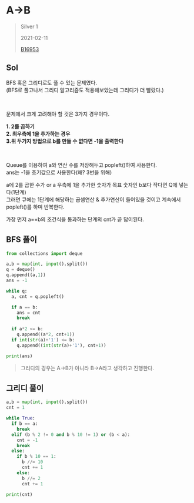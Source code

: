 # A->B
> Silver 1
>
> 2021-02-11
>
> [B16953](https://www.acmicpc.net/problem/16953)


## Sol

BFS 혹은 그리디로도 풀 수 있는 문제였다.   
(BFS로 풀고나서 그리디 알고리즘도 적용해보았는데 그리디가 더 빨랐다.)  


<br>

문제에서 크게 고려해야 할 것은 3가지 경우이다.

**1. 2를 곱하기**  
**2. 최우측에 1을 추가하는 경우**  
**3.위 두가지 방법으로 b를 만들 수 없다면 -1을 출력한다**


<br>
 
Queue를 이용하여 a와 연산 수를 저장해두고 popleft()하여 사용한다.  
ans는 -1을 초기값으로 사용한다(왜? 3번을 위해)  
  
a에 2를 곱한 수가 or a 우측에 1을 추가한 숫자가 목표 숫자인 b보다 작다면 Q에 넣는다(1단계)  
그러면 큐에는 1단계에 해당하는 곱셈연산 & 추가연산이 들어있을 것이고 계속에서 popleft()를 하며 반복한다.  

가장 먼저 a==b의 조건식을 통과하는 단계의 cnt가 곧 답이된다.
 
 
## BFS 풀이
```python
from collections import deque

a,b = map(int, input().split())
q = deque()
q.append((a,1))
ans = -1

while q:
  a, cnt = q.popleft()

  if a == b:
    ans = cnt
    break
  
  if a*2 <= b:
    q.append((a*2, cnt+1))
  if int(str(a)+'1') <= b:
    q.append((int(str(a)+'1'), cnt+1))

print(ans)
```


> 그리디의 경우는 A->B가 아니라 B->A라고 생각하고 진행한다.  
## 그리디 풀이
```python
a,b = map(int, input().split())
cnt = 1

while True:
  if b == a:
    break
  elif (b % 2 != 0 and b % 10 != 1) or (b < a):
    cnt = -1
    break
  else:
    if b % 10 == 1:
      b //= 10
      cnt += 1
    else:
      b //= 2
      cnt += 1
 
print(cnt)
```